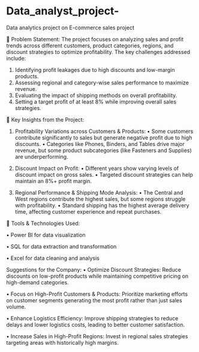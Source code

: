 # Data_analyst_project-
Data analytics project on E-commerce sales project


	Problem Statement:
The project focuses on analyzing sales and profit trends across different customers, product categories, regions, and discount strategies to optimize profitability. 
The key challenges addressed include:
1. Identifying profit leakages due to high discounts and low-margin products.
2. Assessing regional and category-wise sales performance to maximize revenue.
3. Evaluating the impact of shipping methods on overall profitability.
4. Setting a target profit of at least 8% while improving overall sales strategies.

	Key Insights from the Project:

1. Profitability Variations across Customers & Products:
•	Some customers contribute significantly to sales but generate negative profit due to high discounts.
•	Categories like Phones, Binders, and Tables drive major revenue, but some product subcategories (like Fasteners and Supplies) are underperforming.

2. Discount Impact on Profit:
•	Different years show varying levels of discount impact on gross sales.
•	Targeted discount strategies can help maintain an 8%+ profit margin.

3. Regional Performance & Shipping Mode Analysis:
•	The Central and West regions contribute the highest sales, but some regions struggle with profitability.
•	Standard shipping has the highest average delivery time, affecting customer experience and repeat purchases.

	Tools & Technologies Used:

•	Power BI for data visualization

•	SQL for data extraction and transformation

•	Excel for data cleaning and analysis

Suggestions for the Company:
•	Optimize Discount Strategies: Reduce discounts on low-profit products while maintaining competitive pricing on high-demand categories.

•	Focus on High-Profit Customers & Products: Prioritize marketing efforts on customer segments generating the most profit rather than just sales volume.

•	Enhance Logistics Efficiency: Improve shipping strategies to reduce delays and lower logistics costs, leading to better customer satisfaction.

•	Increase Sales in High-Profit Regions: Invest in regional sales strategies targeting areas with historically high margins.
